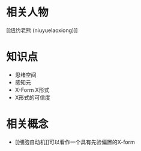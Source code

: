 # 相关人物

[[纽约老熊 (niuyuelaoxiong)]]


# 知识点

- 思绪空间
- 感知元
- X-Form X形式
- X形式的可信度



# 相关概念

- [[细胞自动机]]可以看作一个具有先验偏置的X-form